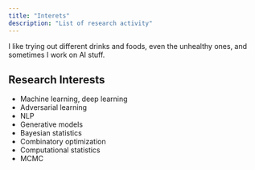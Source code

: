 ```yaml
---
title: "Interets"
description: "List of research activity"
---
```

I like trying out different drinks and foods, even the unhealthy ones, and sometimes I work on AI stuff.
## Research Interests

- Machine learning, deep learning
- Adversarial learning
- NLP
- Generative models
- Bayesian statistics
- Combinatory optimization
- Computational statistics
- MCMC


